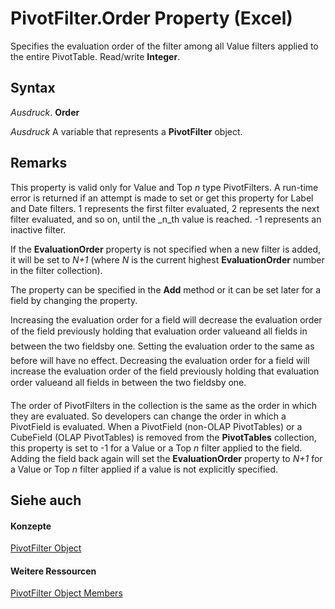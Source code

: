 
# PivotFilter.Order Property (Excel)

Specifies the evaluation order of the filter among all Value filters applied to the entire PivotTable. Read/write  **Integer**.


## Syntax

 _Ausdruck_. **Order**

 _Ausdruck_ A variable that represents a **PivotFilter** object.


## Remarks

This property is valid only for Value and Top  _n_ type PivotFilters. A run-time error is returned if an attempt is made to set or get this property for Label and Date filters. 1 represents the first filter evaluated, 2 represents the next filter evaluated, and so on, until the _n_th value is reached. -1 represents an inactive filter.

If the  **EvaluationOrder** property is not specified when a new filter is added, it will be set to _N+1_ (where _N_ is the current highest **EvaluationOrder** number in the filter collection).

The property can be specified in the  **Add** method or it can be set later for a field by changing the property.

Increasing the evaluation order for a field will decrease the evaluation order of the field previously holding that evaluation order valueand all fields in between the two fieldsby one. Setting the evaluation order to the same as before will have no effect. Decreasing the evaluation order for a field will increase the evaluation order of the field previously holding that evaluation order valueand all fields in between the two fieldsby one.

 The order of PivotFilters in the collection is the same as the order in which they are evaluated. So developers can change the order in which a PivotField is evaluated. When a PivotField (non-OLAP PivotTables) or a CubeField (OLAP PivotTables) is removed from the **PivotTables** collection, this property is set to -1 for a Value or a Top _n_ filter applied to the field. Adding the field back again will set the **EvaluationOrder** property to _N+1_ for a Value or Top _n_ filter applied if a value is not explicitly specified.


## Siehe auch


#### Konzepte


[PivotFilter Object](70c27dc9-2c19-47d2-307b-808507039d94.md)
#### Weitere Ressourcen


[PivotFilter Object Members](http://msdn.microsoft.com/library/a1be2481-9d14-cc49-8a1b-187048f0d179%28Office.15%29.aspx)